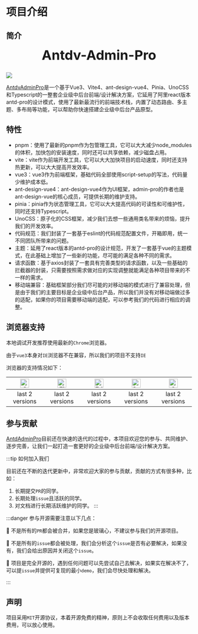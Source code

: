 # 项目介绍

## 简介

<div style="font-size: 36px;font-weight: 700;color: var(--vp-button-brand-bg);display: flex;align-items: center;justify-content: center;margin-bottom: 25px;">Antdv-Admin-Pro</div>

<img src="/logo.svg" style="margin:auto;">

[AntdvAdminPro](https://github.com/antd-tiny-vue/antdv-admin-pro)是一个基于Vue3、Vite4、ant-design-vue4、Pinia、UnoCSS和Typescript的一整套企业级中后台前端/设计解决方案，它延用了阿里react版本antd-pro的设计模式，使用了最新最流行的前端技术栈，内置了动态路由、多主题、多布局等功能，可以帮助你快速搭建企业级中后台产品原型。

## 特性

* pnpm：使用了最新的pnpm作为包管理工具，它可以大大减少node_modules的体积，加快包的安装速度，同时还可以共享依赖，减少磁盘占用。
* vite：vite作为前端开发工具，它可以大大加快项目的启动速度，同时还支持热更新，可以大大提高开发效率。
* vue3：vue3作为前端框架，基础代码全部使用script-setup的写法，代码量少维护成本低。
* ant-design-vue4：ant-design-vue4作为UI框架，admin-pro的作者也是ant-design-vue的核心成员，可提供长期的维护支持。
* pinia：pinia作为状态管理工具，它可以大大提高代码的可读性和可维护性，同时还支持Typescript。
* UnoCSS：原子化的CSS框架，减少我们去想一些通用类名带来的烦恼，提升我们的开发效率。
* 代码规范：我们封装了一套基于eslint的代码规范配置文件，开箱即用，统一不同团队所带来的问题。
* 主题：延用了react版本的antd-pro的设计规范，开发了一套基于vue的主题模式，在此基础上增加了一些新的功能，尽可能的满足各种不同的需求。
* 请求函数：基于axios封装了一套具有完善类型的请求函数，以及一些基础的拦截器的封装，只需要按照需求做对应的实现调整就能满足各种项目带来的不一样的需求。
* 移动端兼容：基础框架部分我们尽可能的对移动端的模式进行了兼容处理，但是由于我们的主要目标是企业级中后台产品，所以我们并没有对移动端做过多的适配，如果你的项目需要移动端的适配，可以参考我们的代码进行相应的调整。

## 浏览器支持


本地调试开发推荐使用最新的`Chrome`浏览器。

由于`vue3`本身对`IE`浏览器不在兼容，所以我们的项目不支持`IE`

浏览器的支持情况如下：

| <img src="https://raw.githubusercontent.com/alrra/browser-logos/master/src/chrome/chrome_48x48.png" width="24px" height="24px" alt="Chrome"> | <img src="https://raw.githubusercontent.com/alrra/browser-logos/master/src/firefox/firefox_48x48.png" width="24px" height="24px" alt="Firefox"> | <img src="https://raw.githubusercontent.com/alrra/browser-logos/master/src/edge/edge_48x48.png" width="24px" height="24px" alt="Edge"> | <img src="https://raw.githubusercontent.com/alrra/browser-logos/master/src/safari/safari_48x48.png" width="24px" height="24px" alt="Safari"> | <img src="https://raw.githubusercontent.com/alrra/browser-logos/master/src/opera/opera_48x48.png" width="24px" height="24px" alt="Opera"> |
| :---------: | :---------: | :---------: | :---------: | :---------: |
| last 2 versions | last 2 versions | last 2 versions | last 2 versions | last 2 versions |


## 参与贡献

[AntdAdminPro](https://github.com/antd-tiny-vue/antdv-admin-pro)目前还在快速的迭代的过程中，本项目欢迎您的参与、共同维护、逐步完善，让我们一起打造一套更好的企业级中后台前端/设计解决方案。

:::tip 如何加入我们

目前还在不断的迭代更新中，非常欢迎大家的参与贡献，贡献的方式有很多种，比如：

1. 长期提交`PR`的同学。
2. 长期处理`issue`且活跃的同学。
3. 对文档进行长期活跃维护的同学。
:::


:::danger 参与开源需要注意以下几点：

🔴 不是所有的`PR`都会被合并，如果您是玻璃心，不建议参与我们的开源项目。

🔴 不是所有的`issue`都会被处理，我们会分析这个`issue`是否有必要解决，如果没有，我们会给出原因并关闭这个`issue`。

🔴 项目是完全开源的，遇到任何问题可以先尝试自己去解决，如果实在解决不了，可以提`issue`并提供可复现的最小`demo`，我们会尽快处理和解决。

:::

## 声明

项目采用`MIT`开源协议，本着开源免费的精神，原则上不会收取任何费用以及版本费用，可以放心使用。
